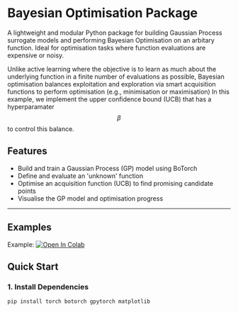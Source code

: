 # Bayesian Optimisation Package

A lightweight and modular Python package for building Gaussian Process surrogate models and performing Bayesian Optimisation on an arbitary function. Ideal for optimisation tasks where function evaluations are expensive or noisy.

Unlike active learning where the objective is to learn as much about the underlying function in a finite number of evaluations as possible, Bayesian optimisation balances exploitation and exploration via smart acquisition functions to perform optimisation (e.g., minimisation or maximisation) In this example, we implement the upper confidence bound (UCB) that has a hyperparamater $$\beta$$ to control this balance.

## Features

- Build and train a Gaussian Process (GP) model using BoTorch
- Define and evaluate an 'unknown' function
- Optimise an acquisition function (UCB) to find promising candidate points
- Visualise the GP model and optimisation progress

---
## Examples

Example:
<a href="https://colab.research.google.com/github/jhell1717/pyopt/blob/dimensions%2F2D/examples/example.ipynb" target="_parent"><img src="https://colab.research.google.com/assets/colab-badge.svg" alt="Open In Colab"/></a>


## Quick Start

### 1. Install Dependencies

```bash
pip install torch botorch gpytorch matplotlib

